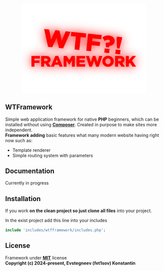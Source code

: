 <p align="center"><img src="https://raw.githubusercontent.com/fet1sov/WTFramework/main/logo.png" width="400" alt="WTFramework"></p>

## WTFramework
Simple web application framework for native **PHP** beginners, which can be installed without using [**Composer**](https://github.com/composer/composer). Created in purpose to make sites more independent.\
**Framework adding** basic features what many modern website having right now such as:

<ul>
    <li>Template renderer</li>
    <li>Simple routing system with parameters</li>
</ul>

## Documentation
Currently in progress

## Installation

If you work **on the clean project so just clone all files** into your project.

In the exist project add this line into your includes
```php
include 'includes/wtfframework/includes.php';
```

## License
Framework under **[MIT](https://opensource.org/license/MIT)** license \
**Copyright (c) 2024-present, Evstegneev (fet1sov) Konstantin**

